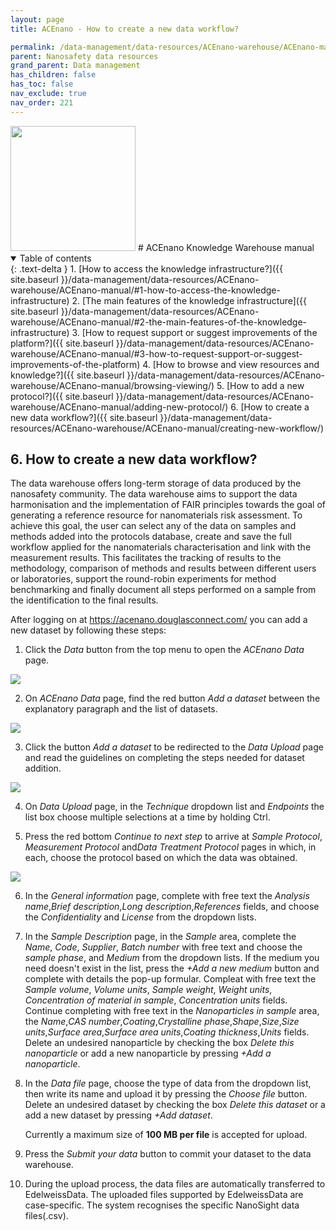 ```yaml
---
layout: page
title: ACEnano - How to create a new data workflow?

permalink: /data-management/data-resources/ACEnano-warehouse/ACEnano-manual/creating-new-workflow/
parent: Nanosafety data resources
grand_parent: Data management
has_children: false
has_toc: false
nav_exclude: true
nav_order: 221
---
```

<img src="{{ site.baseurl }}/images/logos/acenano.png" width="200" class="image--right" />
# ACEnano Knowledge Warehouse manual

<details open markdown="block">
  <summary>
    Table of contents
  </summary>
  {: .text-delta }
1. [How to access the knowledge infrastructure?]({{ site.baseurl }}/data-management/data-resources/ACEnano-warehouse/ACEnano-manual/#1-how-to-access-the-knowledge-infrastructure)
2. [The main features of the knowledge infrastructure]({{ site.baseurl }}/data-management/data-resources/ACEnano-warehouse/ACEnano-manual/#2-the-main-features-of-the-knowledge-infrastructure)
3. [How to request support or suggest improvements of the platform?]({{ site.baseurl }}/data-management/data-resources/ACEnano-warehouse/ACEnano-manual/#3-how-to-request-support-or-suggest-improvements-of-the-platform)
4. [How to browse and view resources and knowledge?]({{ site.baseurl }}/data-management/data-resources/ACEnano-warehouse/ACEnano-manual/browsing-viewing/)
5. [How to add a new protocol?]({{ site.baseurl }}/data-management/data-resources/ACEnano-warehouse/ACEnano-manual/adding-new-protocol/)
6. [How to create a new data workflow?]({{ site.baseurl }}/data-management/data-resources/ACEnano-warehouse/ACEnano-manual/creating-new-workflow/)
</details>

## 6. How to create a new data workflow?
The data warehouse offers long-term storage of data produced by the nanosafety community. The data warehouse aims to support the data harmonisation and the implementation of FAIR principles towards the goal of generating a reference resource for nanomaterials risk assessment.
To achieve this goal, the user can select any of the data on samples and methods added into the protocols database, create and save the full workflow applied for the nanomaterials characterisation and link with the measurement results. This facilitates the tracking of results to the methodology, comparison of methods and results between different users or laboratories, support the round-robin experiments for method benchmarking and finally document all steps performed on a sample from the identification to the final results.

After logging on at https://acenano.douglasconnect.com/ you can add a new dataset by following these steps:

1. Click the *Data* button from the top menu to open the *ACEnano Data* page.
<img src="{{ site.baseurl }}/images/data-management/ACEnano-manual/IntroNew.png" class="image--manual">

2. On *ACEnano Data* page, find the red button *Add a dataset* between the explanatory paragraph and the list of datasets.
<img src="{{ site.baseurl }}/images/data-management/ACEnano-manual/DataNew.png" class="image--manual">

3. Click the button *Add a dataset* to be redirected to the *Data Upload* page and read the guidelines on completing the steps needed for dataset addition.
<img src="{{ site.baseurl }}/images/data-management/ACEnano-manual/DataUp.png" class="image--manual">

4. On *Data Upload* page, in the *Technique* dropdown list and  *Endpoints* the list box choose multiple selections at a time by holding Ctrl.

5. Press the red bottom *Continue to next step* to arrive at *Sample Protocol*, *Measurement Protocol* and*Data Treatment Protocol* pages in which, in each, choose the protocol based on which the data was obtained.
<img src="{{ site.baseurl }}/images/data-management/ACEnano-manual/DataSample.png" class="image--manual">

6. In the *General information* page, complete with free text the *Analysis name*,*Brief description*,*Long description*,*References* fields, and choose the *Confidentiality* and *License* from the dropdown lists.

7. In the *Sample Description* page, in the *Sample* area, complete the *Name*, *Code*, *Supplier*, *Batch number* with free text and choose the *sample phase*, and *Medium* from the dropdown lists. If the medium you need doesn't exist in the list, press the *+Add a new medium* button and complete with details the pop-up formular. Compleat with free text the *Sample volume*, *Volume units*, *Sample weight*, *Weight units*, *Concentration of material in sample*, *Concentration units* fields. Continue completing with free text in the *Nanoparticles in sample* area, the *Name*,*CAS number*,*Coating*,*Crystalline phase*,*Shape*,*Size*,*Size units*,*Surface area*,*Surface area units*,*Coating thickness*,*Units* fields. Delete an undesired  nanoparticle by checking the box *Delete this nanoparticle* or add a new nanoparticle by pressing *+Add a nanoparticle*.

8. In the *Data file* page, choose the type of data from the dropdown list, then write its name and upload it by pressing the *Choose file* button. Delete an undesired dataset by checking the box *Delete this dataset* or a add a new dataset by pressing *+Add dataset*.

    Currently a maximum size of **100 MB per file** is accepted for upload.

9. Press the *Submit your data* button to commit your dataset to the data warehouse.

10. During the upload process, the data files are automatically transferred to EdelweissData. The uploaded files supported by EdelweissData are case-specific. The system recognises the specific NanoSight data files(.csv).
